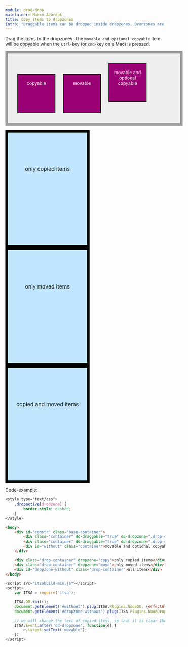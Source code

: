 ```yaml
---
module: drag-drop
maintainer: Marco Asbreuk
title: Copy items to dropzones
intro: "Draggable items can be dropped inside dropzones. Dronzones are HtmlElements that have the attribute: <b>dropzone=\"true | move | copy\"</b>. The attribute-value determines what will be accepted when dropped. The draggable items on the other hand, need the attribute: <b>dd-effect-allowed=\"all | move | copy\"</b> which marks the Element so it can be inspected by the dropzone if it is accepted.<br><br>Once a draggable item has a dropzone set, it will return to its original place when it is dropped outside the dropzone.<br><br>Copied items are duplicated: once duplicated, they are only movable."
---
```


<style type="text/css">
    .base-container {
        width: 100%;
        height: 180px;
        background-color: #EEE;
        border: solid 8px #999;
        margin-bottom: 1em;
        padding: 20px;
    }
    .container {
        margin: 10px;
        height: 100px;
        width: 100px;
        background-color: #990073;
        border: 2px solid #000;
        cursor: default;
        display: inline-block;
        *display: inline;
        *zoom: 1;
        color: #FFF;
        text-align: center;
        font-size: 14px;
        line-height: 1.2em;
        padding: 20px 8px 0;
    }
    .drop-container {
        width: 250px;
        height: 250px;
        border: solid 8px #000;
        background-color: #c0e5fd;
        display: inline-block;
        *display: inline;
        *zoom: 1;
        margin-right: 20px;
        text-align: center;
        font-size: 17px;
        padding-top: 105px;
    }
    .dropactive[dropzone] {
        border-style: dashed;
    }
</style>

Drag the items to the dropzones. The `movable and optional copyable` item will be copyable when the `Ctrl`-key (or `cmd`-key on a Mac) is pressed.

<div id="constr" class="base-container">
    <div class="container" dd-draggable="true" dd-dropzone=".drop-container" dd-effect-allowed="copy">copyable</div>
    <div class="container" dd-draggable="true" dd-dropzone=".drop-container" dd-effect-allowed="move">movable</div>
    <div id="without" class="container">movable and optional copyable</div>
</div>

<div class="drop-container" dropzone="copy">only copied items</div>
<div class="drop-container" dropzone="move">only moved items</div>
<div id="dropzone-without" class="drop-container">copied and moved items</div>


<p class="spaced">Code-example:</p>

```css
<style type="text/css">
    .dropactive[dropzone] {
        border-style: dashed;
    }
</style>
```

```html
<body>
    <div id="constr" class="base-container">
        <div class="container" dd-draggable="true" dd-dropzone=".drop-container" dd-effect-allowed="copy">copyable</div>
        <div class="container" dd-draggable="true" dd-dropzone=".drop-container" dd-effect-allowed="move">movable</div>
        <div id="without" class="container">movable and optional copyable</div>
    </div>

    <div class="drop-container" dropzone="copy">only copied items</div>
    <div class="drop-container" dropzone="move">only moved items</div>
    <div id="dropzone-without" class="drop-container">all items</div>
</body>
```

```js
<script src="itsabuild-min.js"></script>
<script>
    var ITSA = require('itsa');

    ITSA.DD.init();
    document.getElement('#without').plug(ITSA.Plugins.NodeDD, {effectAllowed: 'all', dropzone: '.drop-container'});
    document.getElement('#dropzone-without').plug(ITSA.Plugins.NodeDropzone);

    // we will change the text of copied items, so that it is clear they are only movable
    ITSA.Event.after('dd-dropzone', function(e) {
        e.target.setText('movable');
    });
</script>
```

<script src="../../dist/itsabuild-min.js"></script>
<script>
    var ITSA = require('itsa');

    ITSA.DD.init();
    document.getElement('#without').plug(ITSA.Plugins.NodeDD, {effectAllowed: 'all', dropzone: '.drop-container'});
    document.getElement('#dropzone-without').plug(ITSA.Plugins.NodeDropzone);

    // we will change the text of copied items, so that it is clear they are only movable
    ITSA.Event.after('dd-dropzone', function(e) {
        e.target.setText('movable');
    });
</script>
